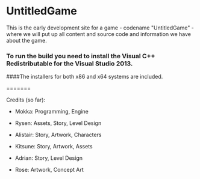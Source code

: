 # UntitledGame


This is the early development site for a game - codename "UntitledGame" - where we will put up all content and source code and information we have about the game.


### To run the build you need to install the Visual C++ Redistributable for the Visual Studio 2013.

####The installers for both x86 and x64 systems are included.

=======


Credits (so far):

* Mokka: Programming, Engine

* Rysen: Assets, Story, Level Design
* Alistair: Story, Artwork, Characters
* Kitsune: Story, Artwork, Assets
* Adrian: Story, Level Design
* Rose: Artwork, Concept Art
